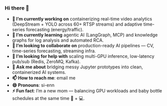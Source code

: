 ### Hi there 👋

<!--
**syenpark/syenpark** is a ✨ _special_ ✨ repository because its `README.md` (this file) appears on your GitHub profile.

Here are some ideas to get you started:

- 🔭 I’m currently working on ...
- 🌱 I’m currently learning ...
- 👯 I’m looking to collaborate on ...
- 🤔 I’m looking for help with ...
- 💬 Ask me about ...
- 📫 How to reach me: ...
- 😄 Pronouns: ...
- ⚡ Fun fact: ...
-->

- **🔭 I’m currently working on** containerizing real-time video analytics (DeepStream + YOLO across 60+ RTSP streams) and adaptive time-series forecasting (energy/traffic).
- **🌱 I’m currently learning** agentic AI (LangGraph, MCP) and knowledge graphs for log analysis and automated RCA.
- **👯 I’m looking to collaborate on** production-ready AI pipelines — CV, time-series forecasting, streaming infra.
- **🤔 I’m looking for help with** scaling multi-GPU inference, low-latency pub/sub (Redis, ZeroMQ, Kafka).
- **💬 Ask me about** bridging messy Jupyter prototypes into clean, containerized AI systems.
- **📫 How to reach me**: email me
- **😄 Pronouns**: si-enn
- **⚡ Fun fact**: I’m a new mom — balancing GPU workloads and baby bottle schedules at the same time 🍼 + 💻.
